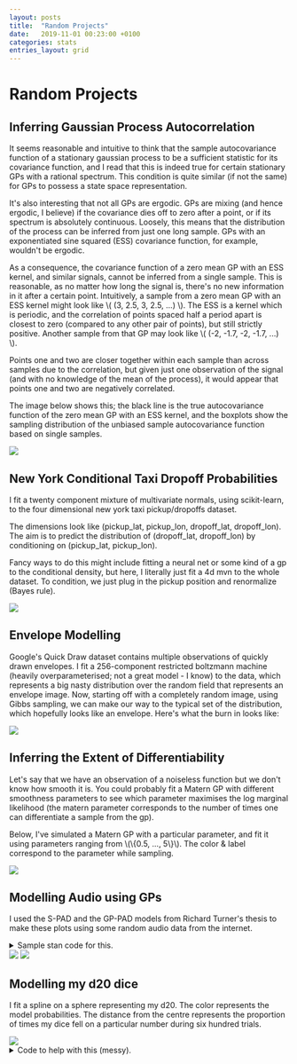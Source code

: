 ```yaml
---
layout: posts
title:  "Random Projects"
date:   2019-11-01 00:23:00 +0100
categories: stats
entries_layout: grid
---
```


# Random Projects

## Inferring Gaussian Process Autocorrelation

It seems reasonable and intuitive to think that the sample autocovariance function of a stationary gaussian process to be a sufficient statistic for its covariance function, and I read that this is indeed true for certain stationary GPs with a rational spectrum. This condition is quite similar (if not the same) for GPs to possess a state space representation.

It's also interesting that not all GPs are ergodic. GPs are mixing (and hence ergodic, I believe) if the covariance dies off to zero after a point, or if its spectrum is absolutely continuous. Loosely, this means that the distribution of the process can be inferred from just one long sample. GPs with an exponentiated sine squared (ESS) covariance function, for example, wouldn't be ergodic.

As a consequence, the covariance function of a zero mean GP with an ESS kernel, and similar signals, cannot be inferred from a single sample. This is reasonable, as no matter how long the signal is, there's no new information in it after a certain point. Intuitively, a sample from a zero mean GP with an ESS kernel might look like \\( (3, 2.5, 3, 2.5, ...) \\). The ESS is a kernel which is periodic, and the correlation of points spaced half a period apart is closest to zero (compared to any other pair of points), but still strictly positive. Another sample from that GP may look like \\( (-2, -1.7, -2, -1.7, ...) \\).

Points one and two are closer together within each sample than across samples due to the correlation, but given just one observation of the signal (and with no knowledge of the mean of the process), it would appear that points one and two are negatively correlated.

The image below shows this; the black line is the true autocovariance function of the zero mean GP with an ESS kernel, and the boxplots show the sampling distribution of the unbiased sample autocovariance function based on single samples.

<img src="/images/esdst.png">

## New York Conditional Taxi Dropoff Probabilities

I fit a twenty component mixture of multivariate normals, using scikit-learn, to the four dimensional new york taxi pickup/dropoffs dataset.

The dimensions look like (pickup_lat, pickup_lon, dropoff_lat, dropoff_lon). The aim is to predict the distribution of (dropoff_lat, dropoff_lon) by conditioning on (pickup_lat, pickup_lon).

Fancy ways to do this might include fitting a neural net or some kind of a gp to the conditional density, but here, I literally just fit a 4d mvn to the whole dataset. To condition, we just plug in the pickup position and renormalize (Bayes rule).

<img src="/images/gsmix.png">

## Envelope Modelling

Google's Quick Draw dataset contains multiple observations of quickly drawn envelopes. I fit a 256-component restricted boltzmann machine (heavily overparameterised; not a great model - I know) to the data, which represents a big nasty distribution over the random field that represents an envelope image. Now, starting off with a completely random image, using Gibbs sampling, we can make our way to the typical set of the distribution, which hopefully looks like an envelope. Here's what the burn in looks like:

<img src="/images/skrgb.gif">

## Inferring the Extent of Differentiability

Let's say that we have an observation of a noiseless function but we don't know how smooth it is. You could probably fit a Matern GP with different smoothness parameters to see which parameter maximises the log marginal likelihood (the matern parameter corresponds to the number of times one can differentiate a sample from the gp).

Below, I've simulated a Matern GP with a particular parameter, and fit it using parameters ranging from \\(\\{0.5, ..., 5\\}\\). The color & label correspond to the parameter while sampling.

<img src="/images/dfinf.png">

## Modelling Audio using GPs

I used the S-PAD and the GP-PAD models from Richard Turner's thesis to make these plots using some random audio data from the internet.

 <details>
 <summary> Sample stan code for this. </summary>
	
{%highlight C%}

// S-PAD
data {
	int n;     // len
	real x[n]; // audio
}
parameters {
	real<lower = 0, upper = 1> l;
	real<lower = 0, upper = 10> s;
	vector<lower = -10, upper = 2>[n] sigma;
}
model {
	sigma[1] ~ normal(0, s);
	sigma[2:n] ~ normal(l * sigma[1:(n - 1)], s*(1 - l^2)^0.5);
	x ~ normal(0, exp(sigma));
}

{% endhighlight %}

// GP-PAD
data {
	int n;
	int n_s; // nrow of S22
	real seg_a[n]; // audio sample
	matrix[n, n_s] factor; // mvn conditional distribution shift factor S12 * S22^(-1)
	cholesky_factor_cov[n_s] K22c; // cholesky factor of S22
}
parameters {
	real<lower = -7.5, upper = 10> mu;
	vector<lower = -7.5, upper = 10>[n_s] sigma;
}
transformed parameters {
	vector[n] sigma_vec;
	sigma_vec = rep_vector(mu, n) +
		factor*(sigma - rep_vector(mu, n_s));
}
model {
	sigma ~ multi_normal_cholesky(rep_vector(mu, n_s), K22c);
	seg_a ~ normal(0, log(1 + exp(sigma_vec)));
}
</details>

<img src="/images/sspad.png">
<img src="/images/gppad.png">

## Modelling my d20 dice

I fit a spline on a sphere representing my d20. The color represents the model probabilities. The distance from the centre represents the proportion of times my dice fell on a particular number during six hundred trials.

<img src="/images/dtmdl.png">

 <details>
 <summary> Code to help with this (messy). </summary>
 
 {%highlight R%}

library(data.table)

# I came up with a coordinate system to label the dice
# The params phi and theta are reversed w.r.t. polar convention
# phi is pi - phi w.r.t. the polar convention
vertices <- data.table(
	r = 1, theta = c(0, 0, 2 * pi * (0:9)/10),
	phi = c(pi/2, -pi/2, rep(c(-atan(0.5), atan(0.5)), 5)) + pi/2,
	label = letters[1:12])

dice_map <- list(
	"1" = "ihj", "2" = "dfe", "3" = "kjl", "4" = "beg",
	"5" = "gfh", "6" = "bck", "7" = "ahj", "8" = "cdl",
	"9" = "bki", "10" = "adl", "11" = "bgi", "12" = "adf",
	"13" = "gih", "14" = "bce", "15" = "afh", "16" = "ckl",
	"17" = "ajl", "18" = "egf", "19" = "kij", "20" = "ced")

cart <- function(polar) {
	# theta phi
	return(c(sin(polar[1]) * cos(polar[2]),
		     sin(polar[1]) * sin(polar[2]),
		     cos(polar[1])))
}

polar <- function(cart) {
	return(c(acos(cart[3]), atan2(cart[2], cart[1])))
}

my_coords <- function(pol_mine) {
	return(c(pi - pol_mine[2], pol_mine[1]))
}

arc_length <- function(polar_a, polar_b) {
	return(acos(sum(cart(polar_a) * cart(polar_b))))
}

query <- function(verts) {
	Reduce(`&`, lapply(verts, function(v) grepl(v, dice_map)))
}

rd20 <- function(n = 1) replicate(n, {
	z <- rnorm(3); z <- z/sqrt(sum(z^2))
	qd20(polar(z))
})

qd20 <- function(polar_coords) {
	dists <- sapply(1:12, function(i) arc_length(
		polar_coords, vertices[i, my_coords(c(theta, phi))]))
	min_three <- sort(dists)[1:3]
	verts <- vertices[which(dists %in% min_three), label]
	as.integer(names(dice_map))[query(verts)]
}
 
 {% endhighlight %}
 
 </details>

<br>
